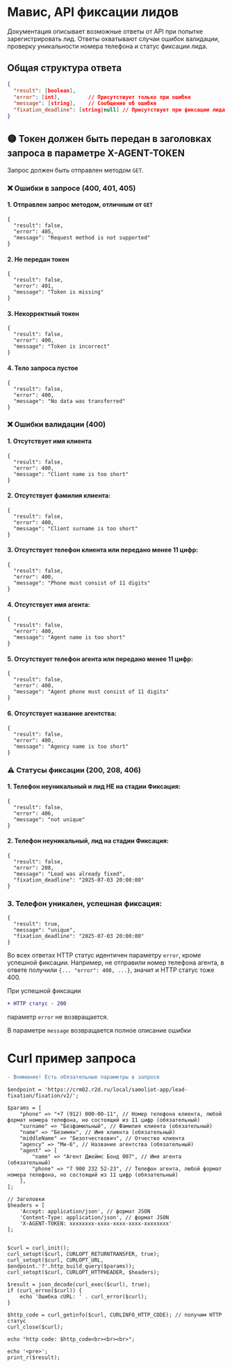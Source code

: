 # Мавис, API фиксации лидов
Документация описывает возможные ответы от API при попытке зарегистрировать лид. Ответы охватывают случаи ошибок валидации, проверку уникальности номера телефона и статус фиксации лида.

## Общая структура ответа
```json
{
  "result": [boolean],
  "error": [int],         // Присутствует только при ошибке
  "message": [string],    // Сообщение об ошибке
  "fixation_deadline": [string|null] // Присутствует при фиксации лида
}
```

## 🟡 Токен должен быть передан в заголовках запроса в параметре X-AGENT-TOKEN

Запрос должен быть отправлен методом `GET`. 


### ❌ Ошибки в запросе (400, 401, 405)

#### 1. Отправлен запрос методом, отличным от `GET`
```
{
  "result": false,
  "error": 405,
  "message": "Request method is not supported"
}
```

#### 2. Не передан токен
```
{
  "result": false,
  "error": 401,
  "message": "Token is missing"
}
```

#### 3. Некорректный токен
```
{
  "result": false,
  "error": 400,
  "message": "Token is incorrect"
}
```

#### 4. Тело запроса пустое
```
{
  "result": false,
  "error": 400,
  "message": "No data was transferred"
}
```




### ❌ Ошибки валидации (400)

#### 1. Отсутствует имя клиента
```
{
  "result": false,
  "error": 400,
  "message": "Client name is too short"
}
```

#### 2. Отсутствует фамилия клиента:
```
{
  "result": false,
  "error": 400,
  "message": "Client surname is too short"
}
```

#### 3. Отсутствует телефон клиента или передано менее 11 цифр:
```
{
  "result": false,
  "error": 400,
  "message": "Phone must consist of 11 digits"
}
```

#### 4. Отсутствует имя агента:
```
{
  "result": false,
  "error": 400,
  "message": "Agent name is too short"
}
```

#### 5. Отсутствует телефон агента или передано менее 11 цифр:
```
{
  "result": false,
  "error": 400,
  "message": "Agent phone must consist of 11 digits"
}
```

#### 6. Отсутствует название агентства:
```
{
  "result": false,
  "error": 400,
  "message": "Agency name is too short"
}
```



### ⚠️ Статусы фиксации (200, 208, 406)

#### 1. Телефон неуникальный и лид НЕ на стадии Фиксация:
```
{
  "result": false,
  "error": 406,
  "message": "not unique"
}
```

#### 2. Телефон неуникальный, лид на стадии Фиксация:
```
{
  "result": false,
  "error": 208,
  "message": "Lead was already fixed",
  "fixation_deadline": "2025-07-03 20:00:00"
}
```


### 3. Телефон уникален, успешная фиксация:
```
{
  "result": true,
  "message": "unique",
  "fixation_deadline": "2025-07-03 20:00:00"
}
```

Во всех ответах HTTP статус идентичен параметру `error`, кроме успешной фиксации. Например, не отправили номер телефона агента, в ответе получили `{... "error": 400, ...}`, значит и HTTP статус тоже 400.

При успешной фиксации 
```diff 
+ HTTP статус - 200
```
параметр `error` не возвращается.

В параметре `message` возвращается полное описание ошибки


# Curl пример запроса
```diff
- Внимание! Есть обязательные параметры в запросе
```

```
$endpoint = 'https://crm02.r2d.ru/local/samoliot-app/lead-fixation/fixation/v2/';

$params = [
    "phone" => "+7 (912) 000-00-11", // Номер телефона клиента, любой формат номера телефона, но состоящий из 11 цифр (обязательный)
    "surname" => "Безфамильный", // Фамилия клиента (обязательный)
    "name" => "Безимян", // Имя клиента (обязательный)
    "middleName" => "Безотчествович", // Отчество клиента
    "agency" => "Ми-6", // Название агентства (обязательный)
    "agent" => [
        "name" => "Агент Джеймс Бонд 007", // Имя агента (обязательный)
        "phone" => "7 900 232 52-23", // Телефон агента, любой формат номера телефона, но состоящий из 11 цифр (обязательный)
    ],
];

// Заголовки
$headers = [
    'Accept: application/json', // формат JSON
    'Content-Type: application/json', // формат JSON
    'X-AGENT-TOKEN: xxxxxxxx-xxxx-xxxx-xxxx-xxxxxxxx'
];


$curl = curl_init();
curl_setopt($curl, CURLOPT_RETURNTRANSFER, true);
curl_setopt($curl, CURLOPT_URL, $endpoint.'?'.http_build_query($params));
curl_setopt($curl, CURLOPT_HTTPHEADER, $headers);

$result = json_decode(curl_exec($curl), true);
if (curl_errno($curl)) {
    echo 'Ошибка cURL: ' . curl_error($curl);
}

$http_code = curl_getinfo($curl, CURLINFO_HTTP_CODE); // получим HTTP статус
curl_close($curl);

echo "http code: $http_code<br><br><br>";

echo '<pre>';
print_r($result);
```
